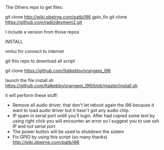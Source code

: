 The Others repo to get files:

git clone http://wiki.pbeirne.com/patb/i96 gpio_fix
git clone https://github.com/radii/devmem2.git

I include a version from those repos

INSTALL 

nmtui for connect to internet

git this repo to download all script

git clone https://github.com/Italkebby/orangepi_I96

launch the file install.sh
https://github.com/Italkebby/orangepi_I96/blob/master/install.sh

it will perform these stuff:

- Remove all audio driver. that don't let reboot again the i96 because it want to load audio driver but it hasn't got any audio chip.
- IP spam in serial port untill you'll login. After had copied some text by using right click you will encounter an error so I suggest you to use ssh IP and not serial port
- The power button will be used to shutdown the sistem
- Fix GPIO by using this script (so many thanks) http://wiki.pbeirne.com/patb/i96
